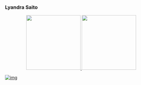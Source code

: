 ### Lyandra Saito

<div align="center">
<a href="https://github.com/lyandrasaito">
<img height="180em" src="https://github-readme-stats.vercel.app/api?username=lyandrasaito&show_icons=true&theme=tokyonight&include_all_commits=true&count_private=true"/>
<img height="180em" src="https://github-readme-stats.vercel.app/api/top-langs/?username=lyandrasaito&layout=compact&langs_count=7&theme=dark"/>
</div>
   
![img](https://cdna.artstation.com/p/assets/images/images/021/720/920/original/pixel-jeff-mario.gif?1572709433)
   
<!--
**lyandrasaito/lyandrasaito** is a ✨ _special_ ✨ repository because its `README.md` (this file) appears on your GitHub profile.

Here are some ideas to get you started:

- 🔭 I’m currently working on ...
- 🌱 I’m currently learning ...
- 👯 I’m looking to collaborate on ...
- 🤔 I’m looking for help with ...
- 💬 Ask me about ...
- 📫 How to reach me: ...
- 😄 Pronouns: ...
- ⚡ Fun fact: ...
-->
